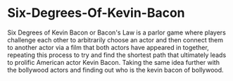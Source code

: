 # Six-Degrees-Of-Kevin-Bacon
Six Degrees of Kevin Bacon or Bacon's Law is a parlor game where players challenge each other to arbitrarily choose an actor and then connect them to another actor via a film that both actors have appeared in together, repeating this process to try and find the shortest path that ultimately leads to prolific American actor Kevin Bacon.
Taking the same idea further with the bollywood actors and finding out who is the kevin bacon of bollywood.
